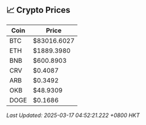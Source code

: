 ## 📈 Crypto Prices

| Coin | Price |
| ---- | ----- |
| BTC | $83016.6027 |
| ETH | $1889.3980 |
| BNB | $600.8903 |
| CRV | $0.4087 |
| ARB | $0.3492 |
| OKB | $48.9309 |
| DOGE | $0.1686 |

_Last Updated: 2025-03-17 04:52:21.222 +0800 HKT_